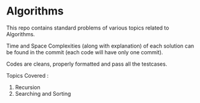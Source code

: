 # Algorithms

This repo contains standard problems of various topics related to Algorithms.

Time and Space Complexities (along with explanation) of each solution can be found in the commit (each code will have only one commit).

Codes are cleans, properly formatted and pass all the testcases.

Topics Covered : 
1. Recursion
2. Searching and Sorting
